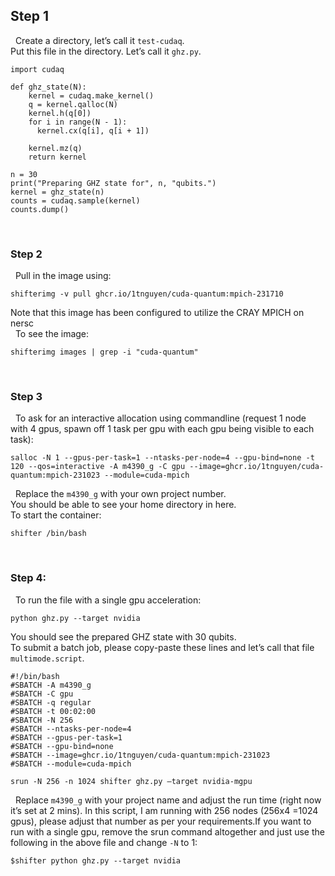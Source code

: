 ## Step 1 
 
Create a directory, let’s call it `test-cudaq`. <br>
Put this file in the directory. Let’s call it `ghz.py`.
``` 
import cudaq
 
def ghz_state(N):
    kernel = cudaq.make_kernel()
    q = kernel.qalloc(N)
    kernel.h(q[0])
    for i in range(N - 1):
      kernel.cx(q[i], q[i + 1])
 
    kernel.mz(q)
    return kernel
 
n = 30
print("Preparing GHZ state for", n, "qubits.")
kernel = ghz_state(n)
counts = cudaq.sample(kernel)
counts.dump()
```
 
 
 
### Step 2
 
Pull in the image using:
```
shifterimg -v pull ghcr.io/1tnguyen/cuda-quantum:mpich-231710
```
Note that this image has been configured to utilize the CRAY MPICH on nersc <br> 
To see the image:
```
shifterimg images | grep -i "cuda-quantum"
```
 
 
### Step 3
 
To ask for an interactive allocation using commandline (request 1 node with 4 gpus, spawn off 1 task per gpu with each gpu being visible to each task):
 
```
salloc -N 1 --gpus-per-task=1 --ntasks-per-node=4 --gpu-bind=none -t 120 --qos=interactive -A m4390_g -C gpu --image=ghcr.io/1tnguyen/cuda-quantum:mpich-231023 --module=cuda-mpich
```
 
Replace the `m4390_g` with your own project number. 
<br>
You should be able to see your home directory in here. 
<br>
To start the container:
```
shifter /bin/bash
```
 
### Step 4:
 
To run the file with a single gpu acceleration:
```
python ghz.py --target nvidia
```

You should see the prepared GHZ state with 30 qubits.  
<br>
To submit a batch job, please copy-paste these lines and let’s call that file `multimode.script`.

```
#!/bin/bash
#SBATCH -A m4390_g
#SBATCH -C gpu
#SBATCH -q regular
#SBATCH -t 00:02:00
#SBATCH -N 256
#SBATCH --ntasks-per-node=4
#SBATCH --gpus-per-task=1
#SBATCH --gpu-bind=none
#SBATCH --image=ghcr.io/1tnguyen/cuda-quantum:mpich-231023
#SBATCH --module=cuda-mpich
 
srun -N 256 -n 1024 shifter ghz.py –target nvidia-mgpu
```
 
Replace `m4390_g` with your project name and adjust the run time (right now it’s set at 2 mins). In this script, I am running with 256 nodes (256x4 =1024 gpus), please adjust that number as per your requirements.If you want to run with a single gpu, remove the srun command altogether and just use the following in the above file and change `-N` to 1:
```
$shifter python ghz.py --target nvidia
```
